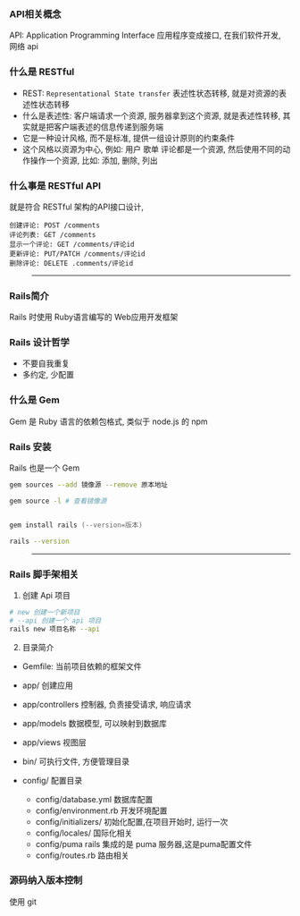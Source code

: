 ### API相关概念

API: Application Programming Interface 应用程序变成接口, 在我们软件开发, 网络 api

### 什么是 RESTful

- REST: `Representational State transfer` 表述性状态转移, 就是对资源的表述性状态转移
- 什么是表述性: 客户端请求一个资源, 服务器拿到这个资源, 就是表述性转移, 其实就是把客户端表述的信息传递到服务端
- 它是一种设计风格, 而不是标准, 提供一组设计原则的约束条件
- 这个风格以资源为中心, 例如: 用户 歌单 评论都是一个资源, 然后使用不同的动作操作一个资源, 比如: 添加, 删除, 列出 

### 什么事是 RESTful API 

就是符合 RESTful 架构的API接口设计, 

```
创建评论: POST /comments
评论列表: GET /comments
显示一个评论: GET /comments/评论id
更新评论: PUT/PATCH /comments/评论id
删除评论: DELETE .comments/评论id
```

> ------------------------------------

### Rails简介
Rails 时使用 Ruby语言编写的 Web应用开发框架

### Rails 设计哲学
- 不要自我重复
- 多约定, 少配置

### 什么是 Gem
Gem 是 Ruby 语言的依赖包格式, 类似于 node.js 的 npm

### Rails 安装

Rails 也是一个 Gem
```zsh
gem sources --add 镜像源 --remove 原本地址

gem source -l # 查看镜像源


gem install rails (--version=版本)

rails --version
```

> -------------------------------------

### Rails 脚手架相关

1. 创建 Api 项目

```zsh
# new 创建一个新项目
# --api 创建一个 api 项目
rails new 项目名称 --api
```

2. 目录简介
- Gemfile: 当前项目依赖的框架文件
- app/ 创建应用
- app/controllers 控制器, 负责接受请求, 响应请求
- app/models 数据模型, 可以映射到数据库
- app/views 视图层

- bin/ 可执行文件, 方便管理目录
- config/ 配置目录
   - config/database.yml 数据库配置
   - config/environment.rb 开发环境配置
   - config/initializers/ 初始化配置,在项目开始时, 运行一次
   - config/locales/ 国际化相关
   - config/puma rails 集成的是 puma 服务器,这是puma配置文件
   - config/routes.rb 路由相关


### 源码纳入版本控制

使用 git